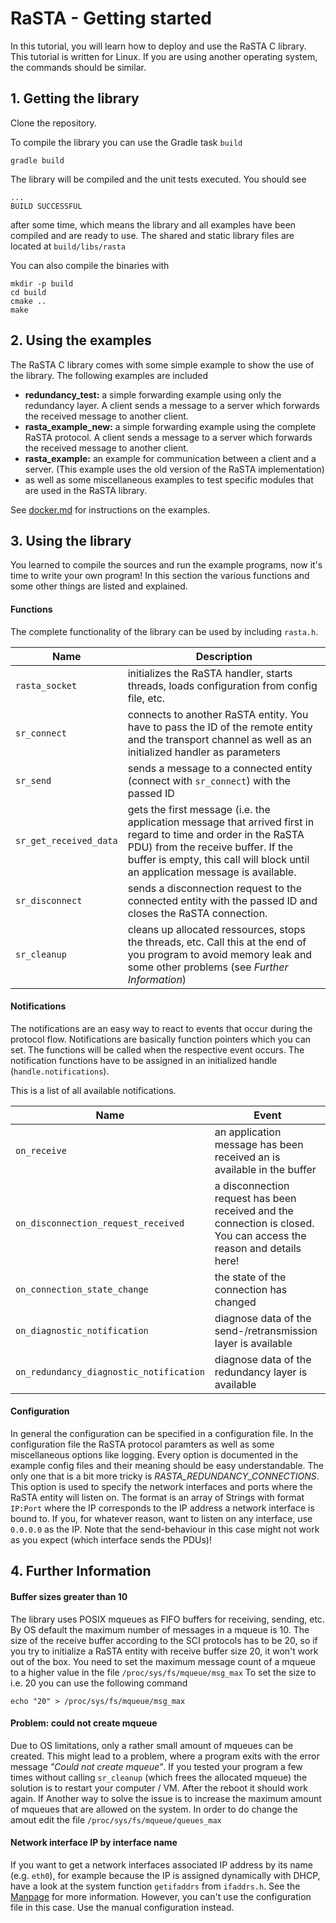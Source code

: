 # RaSTA - Getting started
In this tutorial, you will learn how to deploy and use the RaSTA C library.
This tutorial is written for Linux. If you are using another operating system, the commands should be similar.

## 1. Getting the library

Clone the repository.


To compile the library you can use the Gradle task `build`
```
gradle build
```

The library will be compiled and the unit tests executed. You should see
```
...
BUILD SUCCESSFUL
```
after some time, which means the library and all examples have been compiled and are ready to use.
The shared and static library files are located at `build/libs/rasta`

You can also compile the binaries with

```
mkdir -p build
cd build
cmake ..
make
```

## 2. Using the examples
The RaSTA C library comes with some simple example to show the use of the library.
The following examples are included

- **redundancy_test:** a simple forwarding example using only the redundancy layer. A client sends a message to a server which forwards the received message to another client.
- **rasta_example_new:** a simple forwarding example using the complete RaSTA protocol. A client sends a message to a server which forwards the received message to another client.
- **rasta_example:** an example for communication between a client and a server. (This example uses the old version of the RaSTA implementation)
- as well as some miscellaneous examples to test specific modules that are used in the RaSTA library.

See [docker.md](docker.md) for instructions on the examples.

## 3. Using the library
You learned to compile the sources and run the example programs, now it's time to write your own program!
In this section the various functions and some other things are listed and explained.

#### Functions
The complete functionality of the library can be used by including `rasta.h`.

| Name                      | Description                                                                                                                                                                                                                            |
| ------------------------- | ---------------------------------------------------------                                                                                                                                                                              |
| `rasta_socket`          | initializes the RaSTA handler, starts threads, loads configuration from config file, etc.                                                                                                                                              |
| `sr_connect`              | connects to another RaSTA entity. You have to pass the ID of the remote entity and the transport channel as well as an initialized handler as parameters                                                                               |
| `sr_send`                 | sends a message to a connected entity (connect with `sr_connect`) with the passed ID                                                                                                                                                   |
| `sr_get_received_data`    | gets the first message (i.e. the application message that arrived first in regard to time and order in the RaSTA PDU) from the receive buffer. If the buffer is empty, this call will block until an application message is available. |
| `sr_disconnect`           | sends a disconnection request to the connected entity with the passed ID and closes the RaSTA connection.                                                                                                                              |
| `sr_cleanup`              | cleans up allocated ressources, stops the threads, etc. Call this at the end of you program to avoid memory leak and some other problems (see *Further Information*)                                                                   |

#### Notifications
The notifications are an easy way to react to events that occur during the protocol flow. Notifications are basically function pointers which you can set. The functions will be called when the respective event occurs. The notification functions have to be assigned in an initialized handle (`handle.notifications`).

This is a list of all available notifications.

| Name                                    | Event                                                                                                               |
| --------------------------------------- | ------------------------------------------------------------------------------------------------------------------- |
| `on_receive`                            | an application message has been received an is available in the buffer                                              |
| `on_disconnection_request_received`     | a disconnection request has been received and the connection is closed. You can access the reason and details here! |
| `on_connection_state_change`            | the state of the connection has changed                                                                             |
| `on_diagnostic_notification`            | diagnose data of the send-/retransmission layer is available                                                        |
| `on_redundancy_diagnostic_notification` | diagnose data of the redundancy layer is available                                                                  |

#### Configuration
In general the configuration can be specified in a configuration file. In the configuration file the RaSTA protocol paramters as well as some miscellaneous options like logging. Every option is documented in the example config files and their meaning should be easy understandable. The only one that is a bit more tricky is *RASTA_REDUNDANCY_CONNECTIONS*.
This option is used to specify the network interfaces and ports where the RaSTA entity will listen on. The format is an array of Strings with format `IP:Port` where the IP corresponds to the IP address a network interface is bound to. If you, for whatever reason, want to listen on any interface, use `0.0.0.0` as the IP.
Note that the send-behaviour in this case might not work as you expect (which interface sends the PDUs)!

## 4. Further Information
#### Buffer sizes greater than 10
The library uses POSIX mqueues as FIFO buffers for receiving, sending, etc.
By OS default the maximum number of messages in a mqueue is 10. The size of the receive buffer according to the SCI protocols has to be 20, so if you try to initialize a RaSTA entity with receive buffer size 20, it won't work out of the box. You need to set the maximum message count of a mqueue to a higher value in the file `/proc/sys/fs/mqueue/msg_max`
To set the size to i.e. 20 you can use the following command

```
echo "20" > /proc/sys/fs/mqueue/msg_max
```

#### Problem: could not create mqueue
Due to OS limitations, only a rather small amount of mqueues can be created. This might lead to a problem, where a program exits with the error message  *"Could not create mqueue"*. If you tested your program a few times without calling `sr_cleanup` (which frees the allocated mqueue) the solution is to restart your computer / VM. After the reboot it should work again.
If Another way to solve the issue is to increase the maximum amount of mqueues that are allowed on the system. In order to do change the amout edit the file `/proc/sys/fs/mqueue/queues_max`

#### Network interface IP by interface name
If you want to get a network interfaces associated IP address by its name (e.g. `eth0`), for example because the IP is assigned dynamically with DHCP, have a look at the system function `getifaddrs` from `ifaddrs.h`. See the [Manpage](http://man7.org/linux/man-pages/man3/getifaddrs.3.html)  for more information.
However, you can't use the configuration file in this case. Use the manual configuration instead.

